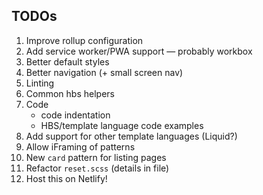 ## TODOs

1. Improve rollup configuration
2. Add service worker/PWA support — probably workbox
3. Better default styles
4. Better navigation (+ small screen nav)
5. Linting
6. Common hbs helpers
7. Code 
    - code indentation
    - HBS/template language code examples
8. Add support for other template languages (Liquid?)
9. Allow iFraming of patterns
10. New `card` pattern for listing pages
11. Refactor `reset.scss` (details in file)
12. Host this on Netlify!